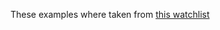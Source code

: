 These examples where taken from [this watchlist](https://www.youtube.com/playlist?list=PLqKQF2ojwm3l4oPjsB9chrJmlhZ-zOzWT)